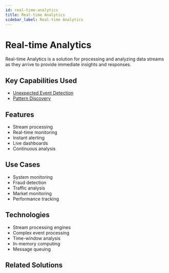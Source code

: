 ```yaml
---
id: real-time-analytics
title: Real-time Analytics
sidebar_label: Real-time Analytics
---
```


# Real-time Analytics

Real-time Analytics is a solution for processing and analyzing data streams as they arrive to provide immediate insights and responses.

## Key Capabilities Used

- [Unexpected Event Detection](../capabilities/unexpected-event-detection)
- [Pattern Discovery](../capabilities/pattern-discovery)

## Features

- Stream processing
- Real-time monitoring
- Instant alerting
- Live dashboards
- Continuous analysis

## Use Cases

- System monitoring
- Fraud detection
- Traffic analysis
- Market monitoring
- Performance tracking

## Technologies

- Stream processing engines
- Complex event processing
- Time-window analysis
- In-memory computing
- Message queuing

## Related Solutions
